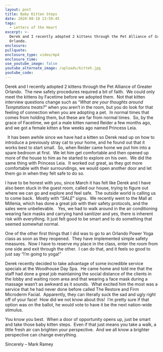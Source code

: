 ```yaml
---
layout: post
title: Baby Kitten Steps
date: 2020-08-18 13:59:45
tags:
  - Letters of the Heart
excerpt: >-
  Derek and I recently adopted 2 kittens through the Pet Alliance of Greater
  Orlando.
enclosure:
pullquote:
enclosure_type: video/mp4
enclosure_time:
use_youtube_image: false
youtube_alternate_image: /uploads/kitteh.jpg
youtube_code:
---
```


Derek and I recently adopted 2 kittens through the Pet Alliance of Greater Orlando.&nbsp; The new safety procedures required a bit of faith.&nbsp; We could only meet the kittens by Facetime before we adopted them.&nbsp; Not that kitten interview questions change such as “*What are your thoughts around Temptations treats?*” when you aren’t in the room, but you do look for that feeling of connection when you are adopting a pet.&nbsp; In normal times that comes from holding them, but these are far from normal times.&nbsp; So, by the grace of Facetime, we got a male kitten named Reider a few months ago, and we got a female kitten a few weeks ago named Princess Leia.&nbsp;

&nbsp; It has been awhile since we have had a kitten so Derek read up on how to introduce a previously stray cat to your home, and he found out that it works best to start small.&nbsp; So, when Reider came home we put him into a spare bedroom at first. &nbsp;We let him get comfortable and then opened up more of the house to him as he started to explore on his own.&nbsp; We did the same thing with Princess Leia.&nbsp; It worked out great, as they got more comfortable with their surroundings, we would open another door and let them go in when they felt safe to do so.&nbsp;

I have to be honest with you, since March it has felt like Derek and I have also been stuck in the guest room, called our house, trying to figure out where we can go and explore and feel safe.&nbsp; The outside world is calling us to come back.&nbsp; Mostly with “*SALE*” signs.&nbsp; We recently went to the Mall at Millenia, which has done a great job with their safety protocols, and the sales were unbelievable. &nbsp; Yes, we had to walk around in the air conditioning wearing face masks and carrying hand sanitizer and yes, there is inherent risk with everything. It just felt good to be smart and to do something that seemed somewhat normal.

One of the other first things that I did was to go to an Orlando Power Yoga class as soon as they reopened.&nbsp; They have implemented simple safety measures.&nbsp; Now I have to reserve my place in the class, enter the room from one side and exit through the other.&nbsp; I can do that, and it feels so good to just say “I’m going to yoga\!”

Derek recently decided to take advantage of some incredible service specials at the Woodhouse Day Spa.&nbsp; He came home and told me that the staff had done a great job maintaining the social distance of the clients in the lobby and waiting room area and that wearing a face mask during a massage wasn’t as awkward as it sounds.&nbsp; What excited him the most was a service that he had never done before called The Restore and Firm Microderm Facial.&nbsp; Apparently, they can literally suck the sad and ugly right off of your face\!&nbsp; How did we not know about this\!&nbsp; I’m pretty sure if that option was on the ballot, he would vote to have it be the next nation-wide stimulus.

You know you best. &nbsp;When a door of opportunity opens up, just be smart and take those baby kitten steps. &nbsp;Even if that just means you take a walk, a little fresh air can brighten your perspective. &nbsp;And we all know a brighter perspective can change everything.

Sincerely – Mark Ramey